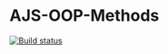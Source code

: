 # AJS-OOP-Methods

[![Build status](https://ci.appveyor.com/api/projects/status/3wivg8l75sl0w3on/branch/main?svg=true)](https://ci.appveyor.com/project/anna-yeddi/ajs-oop-methods/branch/main)
